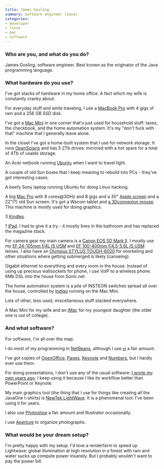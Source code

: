 ```yaml
---
title: James Gosling
summary: Software engineer (Java)
categories:
- developer
- linux
- mac
- software
---
```


### Who are you, and what do you do?

James Gosling, software engineer. Best known as the originator of the Java programming language.

### What hardware do you use?

I've got stacks of hardware in my home office. A fact which my wife is constantly cranky about.

For everyday stuff and while traveling, I use a [MacBook Pro][macbook-pro] with 4 gigs of ram and a 256 GB SSD disk.

I've got a [Mac Mini][mac-mini] in one corner that's just used for household stuff: taxes, the checkbook, and the home automation system. It's my "don't fuck with that" machine that I generally leave alone.

In the closet I've got a home-built system that I use for network storage. It runs [OpenSolaris][] and has 5 2Tb drives: mirrored with a hot spare for a total of 4Tb of usable storage.

An Acer netbook running [Ubuntu][] when I want to travel light.

A couple of old Sun boxes that I keep meaning to rebuild into PCs - they've got interesting cases.

A beefy Sony laptop running Ubuntu for doing Linux hacking.

A big [Mac Pro][mac-pro] with 8 cores@3GHz and 8 gigs and a 30" [Apple screen][cinema-display] and a 22"(?) old Sun screen. It's got a Wacom tablet and [a 3Dconnexion mouse][spaceexplorer]. This machine is mostly used for doing graphics.

3 [Kindles][kindle].

1 [iPad][]. I had to give it a try - it mostly lives in the bathroom and has replaced the magazine stack.

For camera gear my main camera is a [Canon EOS 5D Mark II][eos-5d-mark-ii]. I mostly use my [EF 24-105mm f/4L IS USM][ef-24-105mm-f4l-is-usm] and [EF 100-400mm f/4.5-5.6L IS USM][ef-100-400mm-f4.5-5.6l-is-usm] lenses. I also have an [Olympus STYLUS TOUGH-6020][stylus-tough-6020] for snorkeling and other situations where getting submerged is likely (canoeing).

Gigabit ethernet to everything and every room in the house. Instead of using up precious wallsockets for phone, I use VoIP to a wireless phone. 6Mb DSL into the house from Sonic.net.

The home automation system is a pile of INSTEON switches spread all over the house, controlled by [Indigo][] running on the Mac Mini.

Lots of other, less used, miscellaneous stuff stacked everywhere.

A Mac Mini for my wife and an [iMac][] for my youngest daughter (the older one is out of college).

### And what software?

For software, I'm all over the map:

I do most of my programming in [NetBeans][], although I use [vi][] a fair amount.

I've got copies of [OpenOffice][], [Pages][], [Keynote][] and [Numbers][], but I hardly ever use them.

For doing presentations, I don't use any of the usual software: [I wrote my own years ago][huckster]. I keep using it because I like its workflow better than PowerPoint or Keynote.

My main graphics tool (the thing that I use for things like creating all the JavaOne t-shirts) is [NewTek LightWave][lightwave]. It is a phenomenal tool. I've been using it for years.

I also use [Photoshop][] a fair amount and Illustrator occasionally.

I use [Aperture][] to organize photographs.

### What would be your dream setup?

I'm pretty happy with my setup. I'd love a renderfarm to speed up Lightwave: global illumination at high resolution in a forest with rain and water sucks up compute power insanely. But I probably wouldn't want to pay the power bill.

[cinema-display]: https://en.wikipedia.org/wiki/Apple_Cinema_Display "An LCD display."
[ef-100-400mm-f4.5-5.6l-is-usm]: https://www.usa.canon.com/cusa/consumer/products/cameras/ef_lens_lineup/ef_100_400mm_f_4_5_5_6l_is_usm "A telephoto lens for DSLRs."
[ef-24-105mm-f4l-is-usm]: https://www.usa.canon.com/cusa/consumer/products/cameras/ef_lens_lineup/ef_24_105mm_f_4l_is_usm "A lens for DSLRs."
[eos-5d-mark-ii]: https://www.usa.canon.com/cusa/support/consumer/eos_slr_camera_systems/eos_digital_slr_cameras/eos_5d_mark_ii "A 21 megapixel DSLR."
[imac]: https://www.apple.com/imac/ "An all-in-one computer."
[ipad]: https://www.apple.com/ipad/ "A tablet device."
[kindle]: https://www.amazon.com/Kindle-Ereader-ebook-reader/dp/B007HCCNJU "A digital book reader."
[mac-mini]: https://www.apple.com/mac-mini/ "A small desktop computer."
[mac-pro]: https://www.apple.com/mac-pro/ "The Intel-based Mac tower computer."
[macbook-pro]: https://www.apple.com/macbook-pro/ "A laptop."
[spaceexplorer]: https://www.amazon.com/connexion-SpaceExplorer-Navigation-Interface-3DX-700026/dp/B000LB5IXC "A 3D mouse."
[stylus-tough-6020]: https://www.amazon.com/Olympus-Digital-Wide-Angle-2-7-Inch-Black/dp/B0031RGETU "A waterproof 14 megapixel digital camera."
[aperture]: https://en.wikipedia.org/wiki/Aperture_(software) "Photo editing and management software for Mac OS X."
[huckster]: https://kenai.com/projects/huckster/ "Simple Java-based presentation software."
[indigo]: http://www.indigodomo.com/index.html "Home automation software for the Mac."
[keynote]: https://www.apple.com/keynote/ "Presentation software for the Mac."
[lightwave]: https://www.lightwave3d.com "3D rendering, modelling and animation software."
[netbeans]: https://en.wikipedia.org/wiki/NetBeans "A Java programming IDE."
[numbers]: https://www.apple.com/numbers/ "A spreadsheet application for the Mac."
[openoffice]: http://www.openoffice.org/ "An open-source office suite."
[opensolaris]: http://www.oracle.com/technetwork/server-storage/solaris11/overview/index.html "A free operating system based on Solaris."
[pages]: https://www.apple.com/pages/ "A Mac word processor and layout tool from Apple."
[photoshop]: https://www.adobe.com/products/photoshop.html "A bitmap image editor."
[ubuntu]: https://www.ubuntu.com/ "A Unix distribution."
[vi]: https://en.wikipedia.org/wiki/Vi "A command-line text editor."
